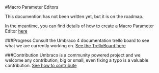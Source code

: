 #Macro Parameter Editors

This documention has not been written yet, but it is on the roadmap. 

In the meantime, you can find details of how to create a Macro Parameter Editor [here](http://www.richardsoeteman.net/2010/01/04/CreateACustomMacroParameterType.aspx)

###Progress
Consult the Umbraco 4 documentation trello board to see what we are currently working on.
[See the TrelloBoard here](https://trello.com/board/umbraco-4-documentation/4fdb02df8fc3ef067e809e95)

###Contribution
Umbraco is a community powered project and we welcome any contribution, big or small, even fixing a typo is a valuable contribution.
[See how to contribute](https://github.com/umbraco/Umbraco4Docs)



 